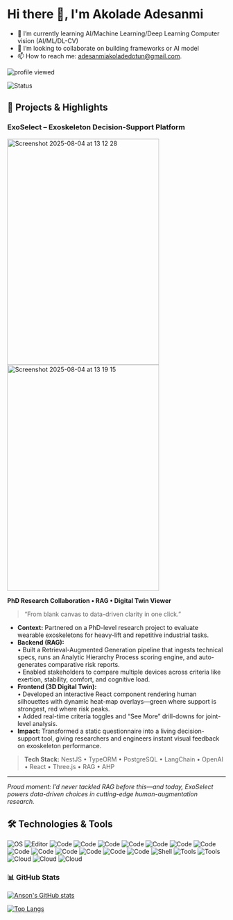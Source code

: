 # Hi there 👋,  I'm Akolade Adesanmi

<!-- I am a Web Developer who's enthusiastic about building useful stuff and bringing my ideas into reality. I enjoy building things using NestJs, ReactJS & VueJS. -->
<!-- 🔭 I’m currently working on -->
- 🌱 I’m currently learning AI/Machine Learning/Deep Learning Computer vision (AI/ML/DL-CV)
- 👯 I’m looking to collaborate on building frameworks or AI model
- 📫 How to reach me: adesanmiakoladedotun@gmail.com.

<!-- - 🔭 I’m currently working on ... -->
<!-- - 👯 I’m looking to collaborate on Typescript / NodeJS / Python / Blockchain projects. -->
<!-- - 🤔 I’m looking for help with ... -->
<!-- - ⚡ Fun fact: target=_blank -->


![profile viewed](https://komarev.com/ghpvc/?username=akolliy1)

![Status](https://github-profile-trophy.vercel.app/?username=akolliy1)

## 🚀 Projects & Highlights

### ExoSelect – Exoskeleton Decision-Support Platform  

<div >
<img width="350" height="520" alt="Screenshot 2025-08-04 at 13 12 28" src="https://github.com/user-attachments/assets/38de7433-49cc-437b-9197-20a0296d0ba3" />
<img width="350" height="520" alt="Screenshot 2025-08-04 at 13 19 15" src="https://github.com/user-attachments/assets/b8a4ecee-0ed6-4dc8-a4fa-2d932c50438a" />
</div>

**PhD Research Collaboration • RAG • Digital Twin Viewer**
> “From blank canvas to data-driven clarity in one click.”

- **Context:** Partnered on a PhD-level research project to evaluate wearable exoskeletons for heavy-lift and repetitive industrial tasks.
- **Backend (RAG):**  
  • Built a Retrieval-Augmented Generation pipeline that ingests technical specs, runs an Analytic Hierarchy Process scoring engine, and auto-generates comparative risk reports.  
  • Enabled stakeholders to compare multiple devices across criteria like exertion, stability, comfort, and cognitive load.
- **Frontend (3D Digital Twin):**  
  • Developed an interactive React component rendering human silhouettes with dynamic heat-map overlays—green where support is strongest, red where risk peaks.  
  • Added real-time criteria toggles and “See More” drill-downs for joint-level analysis.
- **Impact:** Transformed a static questionnaire into a living decision-support tool, giving researchers and engineers instant visual feedback on exoskeleton performance.

> **Tech Stack:** NestJS • TypeORM • PostgreSQL • LangChain • OpenAI • React • Three.js • RAG • AHP  
---

*Proud moment: I’d never tackled RAG before this—and today, ExoSelect powers data-driven choices in cutting-edge human-augmentation research.*

## 🛠 Technologies & Tools
<!-- --- -->

![OS](https://img.shields.io/badge/OS-Mac-informational?style=flat&logo=apple&logoColor=white&color=6aa6f8)
![Editor](https://img.shields.io/badge/Editor-VS_Code-informational?style=flat&logo=visual-studio-code&logoColor=white&color=6aa6f8)
![Code](https://img.shields.io/badge/Code-JavaScript-informational?style=flat&logo=javascript&logoColor=white&color=6aa6f8)
![Code](https://img.shields.io/badge/Code-TypeScript-informational?style=flat&logo=typescript&logoColor=white&color=6aa6f8)
![Code](https://img.shields.io/badge/Code-Php-informational?style=flat&logo=php&logoColor=white&color=6aa6f8)
![Code](https://img.shields.io/badge/Code-Laravel-informational?style=flat&logo=laravel&logoColor=white&color=6aa6f8)
![Code](https://img.shields.io/badge/Code-C_Sharp-informational?style=flat&logo=c#&logoColor=white&color=6aa6f8)
![Code](https://img.shields.io/badge/Code-Dot_Net-informational?style=flat&logo=dotnet&logoColor=white&color=6aa6f8)
![Code](https://img.shields.io/badge/Code-Python-informational?style=flat&logo=python&logoColor=white&color=6aa6f8)
![Code](https://img.shields.io/badge/Code-Lua-informational?style=flat&logo=lua&logoColor=white&color=6aa6f8)
![Code](https://img.shields.io/badge/Code-Roblox-informational?style=flat&logo=roblox&logoColor=white&color=6aa6f8)
![Code](https://img.shields.io/badge/Code-Vue_Js-informational?style=flat&logo=vue.js&logoColor=white&color=6aa6f8)
![Code](https://img.shields.io/badge/Code-React-informational?style=flat&logo=react&logoColor=white&color=6aa6f8)
![Code](https://img.shields.io/badge/Code-React_Native-informational?style=flat&logo=react&logoColor=white&color=6aa6f8)
![Code](https://img.shields.io/badge/Code-Flutter-informational?style=flat&logo=flutter&logoColor=white&color=6aa6f8)
![Shell](https://img.shields.io/badge/Shell-Bash-informational?style=flat&logo=gnu-bash&logoColor=white&color=6aa6f8)
![Tools](https://img.shields.io/badge/Tools-PostgreSQL-informational?style=flat&logo=postgresql&logoColor=white&color=6aa6f8)
![Tools](https://img.shields.io/badge/Tools-Docker-informational?style=flat&logo=docker&logoColor=white&color=6aa6f8)
![Cloud](https://img.shields.io/badge/Cloud-Digital_Ocean-informational?style=flat&logo=digitalocean&logoColor=white&color=6aa6f8)
![Cloud](https://img.shields.io/badge/Cloud-AWS-informational?style=flat&logo=amazon-aws&logoColor=white&color=6aa6f8)
![Cloud](https://img.shields.io/badge/Cloud-GCP-informational?style=flat&logo=google-cloud&logoColor=white&color=6aa6f8)
<!--![Editor](https://img.shields.io/badge/Editor-Unity-informational?style=flat&logo=unity&logoColor=white&color=6aa6f8)-->

### 📊 GitHub Stats


[![Anson's GitHub stats](https://github-readme-stats.vercel.app/api?username=akolliy1&show_icons=true&layout=compact&theme=dark)](https://github.com/akolliy1)


[![Top Langs](https://github-readme-stats.vercel.app/api/top-langs/?username=akolliy1&layout=compact&theme=dark)](https://github.com/akolliy1)




